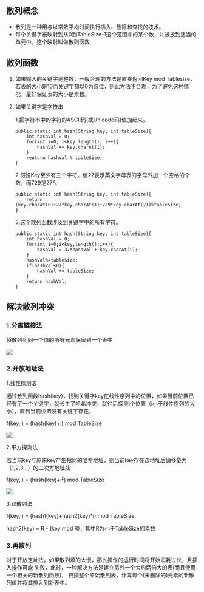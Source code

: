 ## 散列概念
+ 散列是一种用与以常数平均时间执行插入、删除和查找的技术。
+ 每个关键字被映射到从0到TableSize-1这个范围中的某个数，并被放到适当的单元中。这个映射叫做散列函数
## 散列函数
1. 如果输入的关键字是整数，一般合理的方法是直接返回Key mod Tablesize，若表的大小是10而关键字都以0为各位，则此方法不合理，为了避免这种情况，最好保证表的大小是素数。
2. 如果关键字是字符串

   1.把字符串中的字符的ASCII码(或Unicode码)值加起来。
   ```
   public static int hash(String key, int tableSize){
       int hashVal = 0;
       for(int i=0; i<key.length(); i++){
           hashVal += key.charAt(i);
       }
       reuturn hashVal % tableSize;
   }
   ```
   2.假设Key至少有三个字符。值27表示英文字母表的字母外加一个空格的个数，而729是27²。
   ```
   public static int hash(String key, int tableSize){
       return (key.charAt(0)+27*key.charAt(1)+729*key.charAt(2))%tableSize;
   }
   ```
   3.这个散列函数涉及到关键字中的所有字符。
   ```
   public static int hash(String key, int tableSize){
       int hashVal = 0;
       for(int i=0;i<key,length();i++){
           hashVal = 37*hashVal + key.charAt(i);
       }
       hashVal%=tableSize;
       if(hashVal<0){
           hashVal += tableSize;
       }
       return hashVal;
   }
   ```
## 解决散列冲突
### 1.分离链接法

将散列到同一个值的所有元素保留到一个表中

![](http://img.my.csdn.net/uploads/201301/02/1357132078_1110.jpg)

### 2.开放地址法

   1.线性探测法
   
   通过散列函数hash(key)，找到关键字key在线性序列中的位置，如果当前位置已经有了一个关键字，就长生了哈希冲突，就往后探测i个位置（i小于线性序列的大小），直到当前位置没有关键字存在。
   
   f(key,i) = (hash(key)+i) mod TableSize
   
   ![](http://static.oschina.net/uploads/img/201606/28163944_loVe.png)
   
   2.平方探测法
   
   若当前key与原来key产生相同的哈希地址，则当前key存在该地址后偏移量为（1,2,3...）的二次方地址处
   
   f(key,i) = (hash(key)+i²) mod TableSize

   ![](http://static.oschina.net/uploads/img/201606/28163944_xkSU.png)
   
   3.双散列法
   
   f(key,i) = (hash1(key)+hash2(key)*i) mod TableSize

   hash2(key) = R - (key mod R)，其中R为小于TableSize的素数
### 3.再散列
对于开放定址法，如果散列填的太慢，那么操作的运行时间将开始消耗过长，且插入操作可能
失败，此时，一种解决方法是建立另外一个大约两倍大的表(而且使用一个相关的新散列函数)，
扫描整个原始散列表，计算每个(未删除的)元素的新散列值并将其插入到新表中。
